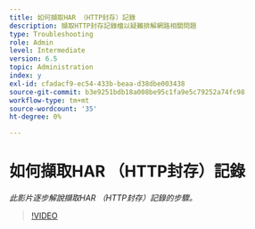 ```yaml
---
title: 如何擷取HAR （HTTP封存）記錄
description: 擷取HTTP封存記錄檔以疑難排解網路相關問題
type: Troubleshooting
role: Admin
level: Intermediate
version: 6.5
topic: Administration
index: y
exl-id: cfadacf9-ec54-433b-beaa-d38dbe003438
source-git-commit: b3e9251bdb18a008be95c1fa9e5c79252a74fc98
workflow-type: tm+mt
source-wordcount: '35'
ht-degree: 0%

---
```


# 如何擷取HAR （HTTP封存）記錄

*此影片逐步解說擷取HAR （HTTP封存）記錄的步驟。*

>[!VIDEO](https://video.tv.adobe.com/v/335488?quality=12&learn=on)
